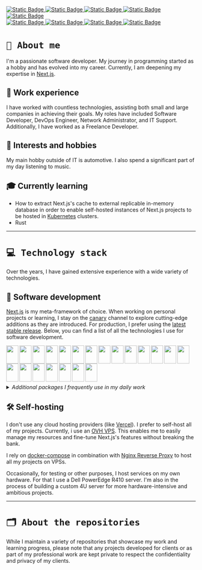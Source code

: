 <div>
<a href="https://github.com/maras808">
  <img alt="Static Badge" src="https://img.shields.io/badge/company%3A-%23fff?style=for-the-badge">
</a>
<a href="https://mivon.pl/">
  <img alt="Static Badge" src="https://img.shields.io/badge/mivon-%23141415?style=for-the-badge&logo=googleearth&logoColor=%23fff">
</a>
<a href="mailto:biuro@mivon.pl">
  <img alt="Static Badge" src="https://img.shields.io/badge/email-%23141415?style=for-the-badge&logo=gmail&logoColor=%23EA4335">
</a>
<a href="https://www.facebook.com/MivonTechnologies">
  <img alt="Static Badge" src="https://img.shields.io/badge/facebook-%23141415?style=for-the-badge&logo=facebook&logoColor=%230866FF">
</a>
<a href="https://www.instagram.com/mivon_technologies/">
  <img alt="Static Badge" src="https://img.shields.io/badge/instagram-%23141415?style=for-the-badge&logo=instagram&logoColor=%23FF0069">
</a>
</div>

<div>
<a href="https://github.com/maras808">
  <img alt="Static Badge" src="https://img.shields.io/badge/personal%3A-%23fff?style=for-the-badge">
</a>
<a href="mailto:mareklawniczak02@gmail.com">
  <img alt="Static Badge" src="https://img.shields.io/badge/gmail-%23EA4335?style=for-the-badge&logo=gmail&logoColor=%23fff">
</a>
<a href="https://www.facebook.com/lawniczakmarek">
  <img alt="Static Badge" src="https://img.shields.io/badge/facebook-%230866FF?style=for-the-badge&logo=facebook&logoColor=%23fff">
</a>
<a href="https://www.linkedin.com/in/marek-%C5%82awniczak-a7976828b/">
  <img alt="Static Badge" src="https://img.shields.io/badge/linkedin-%230A66C2?style=for-the-badge&logo=linkedin&logoColor=%23fff">
</a>
</div>

# `👋 About me`

I'm a passionate software developer. My journey in programming started as a hobby and has evolved into my career. Currently, I am deepening my expertise in [Next.js](https://nextjs.org/).

## 💼 Work experience

I have worked with countless technologies, assisting both small and large companies in achieving their goals. My roles have included Software Developer, DevOps Engineer, Network Administrator, and IT Support. Additionally, I have worked as a Freelance Developer.

## 🎨 Interests and hobbies

My main hobby outside of IT is automotive. I also spend a significant part of my day listening to music.

## 🎓 Currently learning

- How to extract Next.js's cache to external replicable in-memory database in order to enable self-hosted instances of Next.js projects to be hosted in [Kubernetes](https://kubernetes.io/) clusters.
- Rust

---

# `💻 Technology stack`

Over the years, I have gained extensive experience with a wide variety of technologies.

## 🔧 Software development

[Next.js](https://nextjs.org/) is my meta-framework of choice. When working on personal projects or learning, I stay on the [canary](https://github.com/vercel/next.js/tree/canary) channel to explore cutting-edge additions as they are introduced. For production, I prefer using the [latest stable release](https://github.com/vercel/next.js/tree/main). Below, you can find a list of all the technologies I use for software development.

<a href="https://nextjs.org/" title="Next.js">
  <img align="left" width="32px" height="48px" src="https://api.iconify.design/logos:nextjs-icon.svg"/>
</a>
<a href="https://react.dev/" title="React">
  <img align="left" width="32px" height="48px" src="https://api.iconify.design/logos:react.svg"/>
</a>
<a href="https://www.typescriptlang.org/" title="Typescript">
  <img align="left" width="32px" height="48px" src="https://api.iconify.design/logos:typescript-icon.svg"/>
</a>
<a href="https://developer.mozilla.org/en-US/docs/Web/JavaScript" title="Javascript">
  <img align="left" width="32px" height="48px" src="https://api.iconify.design/logos:javascript.svg"/>
</a>
<a href="https://nodejs.org/" title="Node.js">
  <img align="left" width="32px" height="48px" src="https://api.iconify.design/logos:nodejs-icon.svg"/>
</a>
<a href="https://strapi.io/" title="Strapi">
  <img align="left" width="32px" height="48px" src="https://api.iconify.design/logos:strapi-icon.svg"/>
</a>
<a href="https://mui.com/material-ui/" title="Material UI">
  <img align="left" width="32px" height="48px" src="https://api.iconify.design/logos:material-ui.svg"/>
</a>
<a href="https://www.chakra-ui.com/" title="Chakra UI">
  <img align="left" width="32px" height="48px" src="https://api.iconify.design/devicon:chakraui.svg"/>
</a>
<a href="https://www.mysql.com/" title="MySQL">
  <img align="left" width="32px" height="48px" src="https://api.iconify.design/logos:mysql-icon.svg"/>
</a>
<a href="https://www.postgresql.org/" title="PostgreSQL">
  <img align="left" width="32px" height="48px" src="https://api.iconify.design/logos:postgresql.svg"/>
</a>
<a href="https://www.mongodb.com/" title="MongoDB">
  <img align="left" width="32px" height="48px" src="https://api.iconify.design/vscode-icons:file-type-mongo.svg"/>
</a>
<a href="https://redis.io/" title="Redis">
  <img align="left" width="32px" height="48px" src="https://api.iconify.design/logos:redis.svg"/>
</a>
<a href="https://www.prisma.io/" title="Prisma">
  <img align="left" width="32px" height="48px" src="https://api.iconify.design/logos:prisma.svg"/>
</a>
<a href="https://graphql.org/" title="GraphQL">
  <img align="left" width="32px" height="48px" src="https://api.iconify.design/logos:graphql.svg"/>
</a>
<a href="https://www.apollographql.com/" title="Apollo Client">
  <img align="left" width="32px" height="48px" src="https://api.iconify.design/logos:apollostack.svg"/>
</a>
<a href="https://ubuntu.com/download/server" title="Ubuntu Server">
  <img align="left" width="32px" height="48px" src="https://api.iconify.design/logos:ubuntu.svg"/>
</a>
<a href="https://www.docker.com/" title="Docker, Docker Compose">
  <img align="left" width="32px" height="48px" src="https://api.iconify.design/logos:docker-icon.svg"/>
</a>
<a href="https://kubernetes.io/" title="K8S, K3S">
  <img align="left" width="32px" height="48px" src="https://api.iconify.design/logos:kubernetes.svg"/>
</a>
<a href="https://git-scm.com/" title="Git, Github, Gitlab">
  <img align="left" width="32px" height="48px" src="https://api.iconify.design/logos:git-icon.svg"/>
</a>
<a href="https://docs.gitlab.com/ee/ci/" title="Gitlab CI/CD">
  <img align="left" width="32px" height="48px" src="https://api.iconify.design/logos:gitlab.svg"/>
</a>
<a href="https://nginx.org/" title="Nginx Reverse Proxy">
  <img align="left" width="32px" height="48px" src="https://api.iconify.design/logos:nginx.svg"/>
</a>
<br/><br/><br/><br/><br/><br/>

<details>
<summary><i>Additional packages I frequently use in my daily work</i></summary>
  
  - [Framer Motion](https://motion.dev/)
  - [Next-Auth](https://next-auth.js.org/)
  - [SWR](https://swr.vercel.app/)
  - [ESLint](https://eslint.org/)
  - [Zod](https://zod.dev/)
  - [Selenium WebDriver](https://www.selenium.dev/documentation/webdriver/)
  - [bcrypt](https://github.com/kelektiv/node.bcrypt.js)
  - [next-view-transistions](https://next-view-transitions.vercel.app/)
  - [nodemailer](https://www.nodemailer.com/)
  - [react-email](https://react.email/)
  - [lottie-react](https://lottiereact.com/)
  - [date-fns](https://date-fns.org/)
  - [react-markdown](https://github.com/remarkjs/react-markdown)
  - ~~[sharp](https://github.com/lovell/sharp), [axios](https://axios-http.com/), [valtio](https://valtio.dev/), [qs](https://github.com/ljharb/qs), [ky](https://github.com/sindresorhus/ky), [recharts](https://recharts.org/), [next-themes](https://github.com/pacocoursey/next-themes)~~

</details>

## 🛠️ Self-hosting

I don't use any cloud hosting providers (like [Vercel](https://vercel.com/home)). I prefer to self-host all of my projects. Currently, i use an [OVH VPS](https://www.ovhcloud.com). This enables me to easily manage my resources and fine-tune Next.js's features without breaking the bank.

I rely on [docker-compose](https://docs.docker.com/compose/) in combination with [Nginx Reverse Proxy](https://nginx.org/) to host all my projects on VPSs.

Occasionally, for testing or other purposes, I host services on my own hardware. For that I use a Dell PowerEdge R410 server. I'm also in the process of building a custom 4U server for more hardware-intensive and ambitious projects.

---

# `🗂️ About the repositories`

While I maintain a variety of repositories that showcase my work and learning progress, please note that any projects developed for clients or as part of my professional work are kept private to respect the confidentiality and privacy of my clients.

